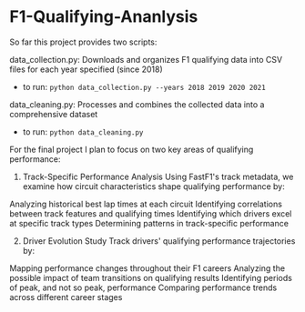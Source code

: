 # F1-Qualifying-Ananlysis


So far this project provides two scripts:

data_collection.py: Downloads and organizes F1 qualifying data into CSV files for each year specified (since 2018)
- to run: `python data_collection.py --years 2018 2019 2020 2021`


data_cleaning.py: Processes and combines the collected data into a comprehensive dataset
- to run: `python data_cleaning.py`

For the final project I plan to focus on two key areas of qualifying performance: 

1. Track-Specific Performance Analysis
Using FastF1's track metadata, we examine how circuit characteristics shape qualifying performance by:

Analyzing historical best lap times at each circuit
Identifying correlations between track features and qualifying times
Identifying which drivers excel at specific track types
Determining patterns in track-specific performance

2. Driver Evolution Study
Track drivers' qualifying performance trajectories by:

Mapping performance changes throughout their F1 careers
Analyzing the possible impact of team transitions on qualifying results
Identifying periods of peak, and not so peak, performance
Comparing performance trends across different career stages
